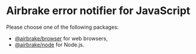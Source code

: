 # Airbrake error notifier for JavaScript

Please choose one of the following packages:
- [@airbrake/browser](packages/browser) for web browsers,
- [@airbrake/node](packages/node) for Node.js.
